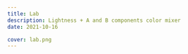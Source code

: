 ```yaml
---
title: Lab
description: Lightness + A and B components color mixer
date: 2021-10-16

cover: lab.png
---
```


<color-lab />
